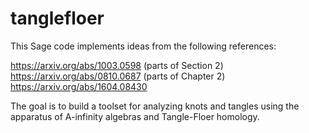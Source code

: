 # tanglefloer

This Sage code implements ideas from the following references: 

https://arxiv.org/abs/1003.0598 (parts of Section 2)
https://arxiv.org/abs/0810.0687 (parts of Chapter 2)
https://arxiv.org/abs/1604.08430

The goal is to build a toolset for analyzing knots and tangles using the apparatus of A-infinity algebras and Tangle-Floer homology.
